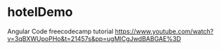 # hotelDemo
Angular Code freecodecamp tutorial
https://www.youtube.com/watch?v=3qBXWUpoPHo&t=21457s&pp=ugMICgJwdBABGAE%3D
